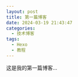 ```yaml
---
layout: post
title: 第一篇博客
date: 2024-03-19 21:43:47
categories:
  - 技术博客
tags:
  - Hexo
  - 教程
---
```


这是我的第一篇博客...
